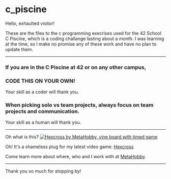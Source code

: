 # c_piscine

Hello, exhaulted visitor!

These are the files to the c programming execrises used for the 42 School C Piscine, which is a coding challange lasting about a month.
I was learning at the time, so I make no promise any of these work and have no plan to update them.

---

### If you are in the C Piscine at 42 or on any other campus,
### CODE THIS ON YOUR OWN!
Your skill as a coder will thank you.

### When picking solo vs team projects, always focus on team projects and communication.
Your skill as a human will thank you.

---

Oh what is this?
[![Hexcross by MetaHobby, vine board with timed game](https://metahobby.com/wp-content/uploads/2019/04/Simulator-Screen-Shot-iPhone-8-Plus-2019-04-13-at-02.54.57.png)](https://hexcross.com)

Oh! It's a shameless plug for my latest video game: [Hexcross](https://hexcross.com)

Come learn more about where, who and I work with at [MetaHobby](https://metahobby.com).

---

Thank you so much for stopping by!
